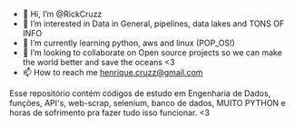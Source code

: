 - 👋 Hi, I’m @RickCruzz
- 👀 I’m interested in Data in General, pipelines, data lakes and TONS OF INFO
- 🌱 I’m currently learning python, aws and linux (POP_OS!)
- 💞️ I’m looking to collaborate on Open source projects so we can make the world better and save the oceans <3
- 📫 How to reach me henrique.cruzz@gmail.com

Esse repositório contém códigos de estudo em Engenharia de Dados, funções, API's, web-scrap, selenium, banco de dados, MUITO PYTHON e horas de sofrimento pra fazer tudo isso funcionar. <3

<!---
RickCruzz/RickCruzz is a ✨ special ✨ repository because its `README.md` (this file) appears on your GitHub profile.
You can click the Preview link to take a look at your changes.
--->
